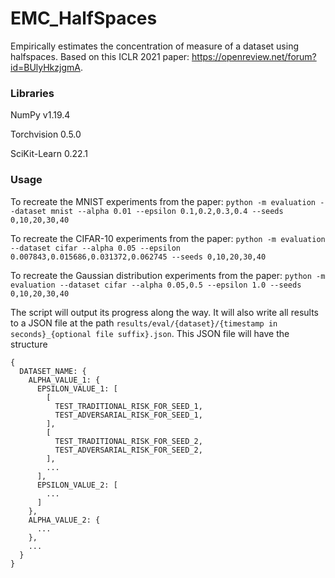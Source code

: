 # EMC_HalfSpaces
Empirically estimates the concentration of measure of a dataset using halfspaces. Based on this ICLR 2021 paper: https://openreview.net/forum?id=BUlyHkzjgmA.

### Libraries
NumPy v1.19.4

Torchvision 0.5.0

SciKit-Learn 0.22.1

### Usage

To recreate the MNIST experiments from the paper: ```python -m evaluation --dataset mnist --alpha 0.01 --epsilon 0.1,0.2,0.3,0.4 --seeds 0,10,20,30,40```

To recreate the CIFAR-10 experiments from the paper: ```python -m evaluation --dataset cifar --alpha 0.05 --epsilon 0.007843,0.015686,0.031372,0.062745 --seeds 0,10,20,30,40```

To recreate the Gaussian distribution experiments from the paper: ```python -m evaluation --dataset cifar --alpha 0.05,0.5 --epsilon 1.0 --seeds 0,10,20,30,40```

The script will output its progress along the way. It will also write all results to a JSON file at the path ```results/eval/{dataset}/{timestamp in seconds}_{optional file suffix}.json```. This JSON file will have the structure

```
{
  DATASET_NAME: {
    ALPHA_VALUE_1: {
      EPSILON_VALUE_1: [
        [
          TEST_TRADITIONAL_RISK_FOR_SEED_1,
          TEST_ADVERSARIAL_RISK_FOR_SEED_1,
        ],
        [
          TEST_TRADITIONAL_RISK_FOR_SEED_2,
          TEST_ADVERSARIAL_RISK_FOR_SEED_2,
        ],
        ...
      ],
      EPSILON_VALUE_2: [
        ...
      ]
    },
    ALPHA_VALUE_2: {
      ...
    },
    ...
  }
}
```
